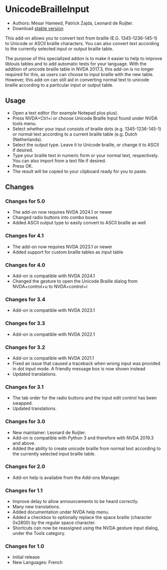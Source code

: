 # UnicodeBrailleInput

* Authors: Mesar Hameed, Patrick Zajda, Leonard de Ruijter.
* Download [stable version][1]

This add-on allows you to convert text from braille (E.G. 1345-1236-145-1) to Unicode or ASCII braille characters.
You can also convert text according to the currently selected input or output braille table.

The purpose of this specialized addon is to make it easier to help to improve liblouis tables and to add automatic tests for your language.
With the addition of unicode braille table in NVDA 2017.3, this add-on is no longer required for this, as users can choose to input braille with the new table.
However, this add-on can still aid in converting normal text to unicode braille according to a particular input or output table.

## Usage

* Open a text editor (for example Notepad plus plus).
* Press NVDA+Ctrl+i or choose Unicode Braille Input found under NVDA tools menu.
* Select whether your input consists of braille dots (e.g. 1345-1236-145-1) or normal text according to a current braille table (e.g. Dutch (Netherlands).
* Select the output type. Leave it to Unicode braille, or change it to ASCII if desired.
* Type your braille text in numeric form or your normal text, respectively. You can also import from a text file if desired.
* Press OK.
* The result will be copied to your clipboard ready for you to  paste.

## Changes

### Changes for 5.0

* The add-on now requires NVDA 2024.1 or newer
* Changed radio buttons into combo boxes
* Added ASCII output type to easily convert to ASCII braille as well

### Changes for 4.1

* The add-on now requires NVDA 2023.1 or newer
* Added support for custom braille tables as input table

### Changes for 4.0

* Add-on is compatible with NVDA 2024.1
* Changed the gesture to open the Unicode Braille dialog from NVDA+control+u to NVDA+control+i

### Changes for 3.4

* Add-on is compatible with NVDA 2023.1

### Changes for 3.3

* Add-on is compatible with NVDA 2022.1

### Changes for 3.2

* Add-on is compatible with NVDA 2021.1
* Fixed an issue that caused a traceback when wrong input was provided in dot input mode. A friendly message box is now shown instead
* Updated translations.

### Changes for 3.1

* The tab order for the radio buttons and the input edit control has been swapped.
* Updated translations.

### Changes for 3.0

* New maintainer: Leonard de Ruijter.
* Add-on is compatible with Python 3 and therefore with NVDA 2019.3 and above.
* Added the ability to create unicode braille from normal text according to the currently selected input braille table.

### Changes for 2.0

* Add-on help is available from the Add-ons Manager.

### Changes for 1.1

* Improve delay to allow announcements to be heard correctly.
* Many new translations.
* Added documentation under NVDA help menu.
* Added a checkbox to optionally replace the space braille (character 0x2800) by the regular space character.
* Shortcuts can now be reassigned using the NVDA gesture input dialog, under the Tools category.

### Changes for 1.0

* Initial release
* New Languages: French

[1]: http://addons.nvda-project.org/files/get.php?file=ubi
